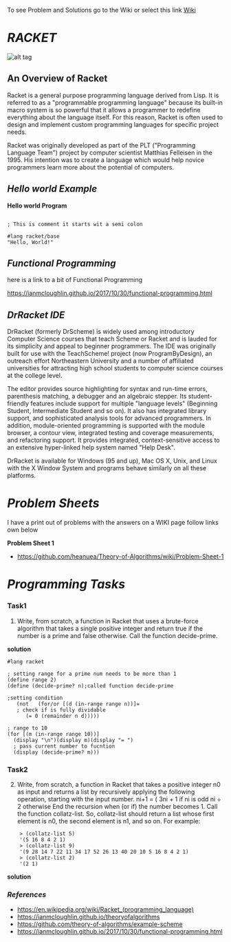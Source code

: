 
To see Problem and Solutions go to the Wiki or select this link [Wiki](https://github.com/heanuea/Theory-of-Algorithms/wiki/Problem-Sheet-1)

# **_RACKET_**

![alt tag](https://avatars0.githubusercontent.com/u/232371?s=200&v=4)


## **__An Overview of Racket__**

Racket is a general purpose programming language derived from Lisp. It is referred to as a "programmable programming language" 
because its built-in macro system is so powerful that it allows a programmer to redefine everything about the language itself.
For this reason, Racket is often used to design and implement custom programming languages for specific project needs.

Racket was originally developed as part of the PLT ("Programming Language Team") project by computer scientist Matthias Felleisen in the 1995.
His intention was to create a language which would help novice programmers learn more about the potential of computers.


## **_Hello world Example_**

**Hello world Program**

```Racket

; This is comment it starts wit a semi colon 

#lang racket/base
"Hello, World!"

```
## **_Functional Programming_**
here is a link to a bit of Functional Programming 

https://ianmcloughlin.github.io/2017/10/30/functional-programming.html


## **_DrRacket IDE_**
DrRacket (formerly DrScheme) is widely used among introductory Computer Science courses that teach Scheme or Racket and is lauded for its simplicity
and appeal to beginner programmers. The IDE was originally built for use with the TeachScheme! project (now ProgramByDesign), an outreach effort 
Northeastern University and a number of affiliated universities for attracting high school students to computer science courses at the college level.

The editor provides source highlighting for syntax and run-time errors, parenthesis matching, a debugger and an algebraic stepper.
Its student-friendly features include support for multiple "language levels" (Beginning Student, Intermediate Student and so on).
It also has integrated library support, and sophisticated analysis tools for advanced programmers.
In addition, module-oriented programming is supported with the module browser, a contour view, integrated testing and coverage measurements, and refactoring support.
It provides integrated, context-sensitive access to an extensive hyper-linked help system named "Help Desk".

DrRacket is available for Windows (95 and up), Mac OS X, Unix, and Linux with the X Window System and programs behave similarly on all these platforms.


# **_Problem Sheets_**
I have a print out of problems with the answers on a WIKI page follow links own below

**Problem Sheet 1**
- https://github.com/heanuea/Theory-of-Algorithms/wiki/Problem-Sheet-1



# **_Programming Tasks_**

### Task1

1. Write, from scratch, a function in Racket that uses a brute-force algorithm that takes
    a single positive integer and return true if the number is a prime and false otherwise.
    Call the function decide-prime.
    
 **solution**
```Racket
#lang racket

; setting range for a prime num needs to be more than 1 
(define range 2) 
(define (decide-prime? n);called function decide-prime 
  
;setting condition 
   (not   (for/or [(d (in-range range n))]=
   ; check if is fully dividable
      (= 0 (remainder n d))))) 
     
; range to 10 
(for [(m (in-range range 10))]
  (display "\n")(display m)(display "= ")
  ; pass current number to fucntion
  (display (decide-prime? m))) 
```

### Task2

2. Write, from scratch, a function in Racket that takes a positive integer n0 as input
    and returns a list by recursively applying the following operation, starting with the
    input number.
    ni+1 =
    (
    3ni + 1 if ni
    is odd
    ni ÷ 2 otherwise
    End the recursion when (or if) the number becomes 1. Call the function collatz-list.
    So, collatz-list should return a list whose first element is n0, the second element
    is n1, and so on. For example:

```Racket
    > (collatz-list 5)
    '(5 16 8 4 2 1)
    > (collatz-list 9)
    '(9 28 14 7 22 11 34 17 52 26 13 40 20 10 5 16 8 4 2 1)
    > (collatz-list 2)
    '(2 1)
```

**solution**


### **_References_**
- https://en.wikipedia.org/wiki/Racket_(programming_language)
- https://ianmcloughlin.github.io/theoryofalgorithms
- https://github.com/theory-of-algorithms/example-scheme
- https://ianmcloughlin.github.io/2017/10/30/functional-programming.html

